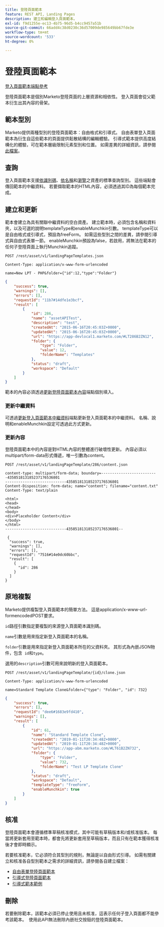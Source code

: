 ```yaml
---
title: 登陸頁面範本
feature: REST API, Landing Pages
description: 建立和編輯登入頁面範本。
exl-id: f9d1255e-ec13-4b75-96d5-b4cc9457a51b
source-git-commit: 66add4c38d0230c36d57009de985649bb67fde3e
workflow-type: tm+mt
source-wordcount: '533'
ht-degree: 0%

---
```


# 登陸頁面範本

[登入頁面範本端點參考](https://developer.adobe.com/marketo-apis/api/asset/#tag/Landing-Page-Templates)

登陸頁面範本是個別Marketo登陸頁面的上層資源和相依性。 登入頁面會從父範本衍生出其內容的骨架。

## 範本型別

Marketo提供兩種型別的登陸頁面範本：自由格式和引導式。 自由表單登入頁面範本為衍生自這些範本的頁面提供鬆散結構的編輯體驗。 引導式範本提供高度結構化的體驗，可在範本層級限制元素型別和位置。 如需差異的詳細資訊，請參閱[此檔案](https://experienceleague.adobe.com/zh-hant/docs/marketo/using/product-docs/demand-generation/landing-pages/understanding-landing-pages/understanding-free-form-vs-guided-landing-pages)。

## 查詢

登入頁面範本支援[依識別碼](https://developer.adobe.com/marketo-apis/api/asset/#tag/Landing-Page-Templates/operation/getLandingPageTemplateByIdUsingGET)、[依名稱](https://developer.adobe.com/marketo-apis/api/asset/#tag/Landing-Page-Templates/operation/getLandingPageTemplateByNameUsingGET)和[瀏覽](https://developer.adobe.com/marketo-apis/api/asset/#tag/Landing-Page-Templates/operation/getLandingPageTemplatesUsingGET)之資產的標準查詢型別。 這些端點會傳回範本的中繼資料。 若要擷取範本的HTML內容，必須透過其ID為每個範本完成。

## 建立和更新

範本會建立為具有關聯中繼資料的空白資產。 建立範本時，必須包含名稱和資料夾，以及可選的說明templateType和enableMunchkin引數。 templateType可以是自由格式或引導式，預設為freeForm。 如需這些型別之間的差異，請參閱引導式與自由式表單一節。 enableMunchkin預設為false，若啟用，將無法在範本的任何子登陸頁面上執行Munchkin追蹤。

```
POST /rest/asset/v1/landingPageTemplates.json
```

```
Content-Type: application/x-www-form-urlencoded
```

```
name=New LPT - PHP&folder={"id":12,"type":"Folder"}
```

```json
{
    "success": true,
    "warnings": [],
    "errors": [],
    "requestId": "11b7#14dfe1e3bcf",
    "result": [
        {
            "id": 286,
            "name": "assetAPITest",
            "description": "test",
            "createdAt": "2015-06-16T20:45:03Z+0000",
            "updatedAt": "2015-06-16T20:45:03Z+0000",
            "url": "https://app-devlocal1.marketo.com/#LT286B2ZN12",
            "folder": {
                "type": "Folder",
                "value": 12,
                "folderName": "Templates"
            },
            "status": "draft",
            "workspace": "Default"
        }
    ]
}
```

範本的內容必須透過[更新登陸頁面範本內容](https://developer.adobe.com/marketo-apis/api/asset/#tag/Landing-Page-Templates/operation/updateLandingPageTemplateContentUsingPOST)端點個別填入。

### 更新中繼資料

可透過[更新登入頁面範本中繼資料](https://developer.adobe.com/marketo-apis/api/asset/#tag/Landing-Page-Templates/operation/updateLpTemplateUsingPOST)端點更新登入頁面範本的中繼資料。 名稱、說明和enableMunchkin設定可透過此方式更新。

### 更新內容

登陸頁面範本中的內容是對HTML內容的整體進行破壞性更新。 內容必須以multipart/form-data形式傳遞，唯一引數為content。

```
POST /rest/asset/v1/landingPageTemplate/286/content.json
```

```
content-type: multipart/form-data; boundary=--------------------------435851813185237176536801
----------------------------435851813185237176536801
Content-Disposition: form-data; name="content"; filename="content.txt"
Content-Type: text/plain

<html>
<head>
</head>
<body>
<div>Placeholder Content</div>
</body>
</html>
----------------------------435851813185237176536801--
```

```
 {
  "success": true,
  "warnings": [],
  "errors": [],
  "requestId": "7516#14e0dc60bbc",
  "result": [
    {
      "id": 286
    }
  ]
}
```

## 原地複製

Marketo提供複製登入頁面範本的簡單方法。 這是application/x-www-url-formencodedPOST要求。

`id`路徑引數指定要複製的來源登入頁面範本識別碼。

`name`引數是用來指定新登入頁面範本的名稱。

`folder`引數是用來指定新登入頁面範本所在的父資料夾。 其形式為內嵌JSON物件，包含  `id`和`type`。

選用的`description`引數可用來說明新的登入頁面範本。

```
POST /rest/asset/v1/landingPageTemplate/{id}/clone.json
```

```
Content-Type: application/x-www-form-urlencoded
```

```
name=Standard Template Clone&folder={"type": "Folder", "id": 732}
```

```json
{
    "success": true,
    "errors": [],
    "requestId": "dee6#1683e9fd410",
    "warnings": [],
    "result": [
        {
            "id": 61,
            "name": "Standard Template Clone",
            "createdAt": "2019-01-11T20:34:48Z+0000",
            "updatedAt": "2019-01-11T20:34:48Z+0000",
            "url": "https://app-abm.marketo.com/#LT61B2ZN732",
            "folder": {
                "type": "Folder",
                "value": 732,
                "folderName": "Test LP Template Clone"
            },
            "status": "draft",
            "workspace": "Default",
            "templateType": "freeForm",
            "enableMunchkin": true
        }
    ]
}
```

## 核准

登陸頁面範本會遵循標準草稿核准模式，其中可能有草稿版本和/或核准版本。 每當將更新套用至範本時，都會先將更新套用至草稿版本，而且只有在範本獲得核准後才會即時顯示。

若要核准範本，它必須符合其型別的規則，無論是以自由形式引導。 如需有關建立和核准各自型別範本之需求的詳細資訊，請參閱各自建立檔案：

- [自由表單登陸頁面範本](https://experienceleague.adobe.com/zh-hant/docs/marketo/using/product-docs/demand-generation/landing-pages/landing-page-templates/create-a-free-form-landing-page-template)
- [引導式登陸頁面範本](https://experienceleague.adobe.com/zh-hant/docs/marketo/using/product-docs/demand-generation/landing-pages/landing-page-templates/create-a-guided-landing-page-template)
- [引導式範本範例](https://experienceleague.adobe.com/zh-hant/docs/marketo/using/product-docs/demand-generation/landing-pages/landing-page-templates/guided-landing-page-template-list)

## 刪除

若要刪除範本，該範本必須已停止使用且未核准，這表示任何子登入頁面都不能參考該範本。  使用此API無法刪除內嵌社交按鈕的登陸頁面範本。
